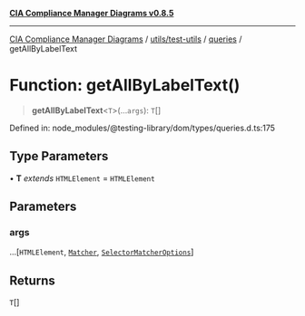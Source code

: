 [**CIA Compliance Manager Diagrams v0.8.5**](../../../../../README.md)

***

[CIA Compliance Manager Diagrams](../../../../../modules.md) / [utils/test-utils](../../../README.md) / [queries](../README.md) / getAllByLabelText

# Function: getAllByLabelText()

> **getAllByLabelText**\<`T`\>(...`args`): `T`[]

Defined in: node\_modules/@testing-library/dom/types/queries.d.ts:175

## Type Parameters

• **T** *extends* `HTMLElement` = `HTMLElement`

## Parameters

### args

...\[`HTMLElement`, [`Matcher`](../../../type-aliases/Matcher.md), [`SelectorMatcherOptions`](../../queryHelpers/interfaces/SelectorMatcherOptions.md)\]

## Returns

`T`[]
